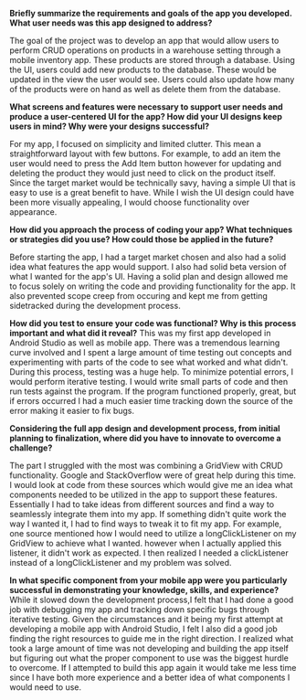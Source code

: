 **Briefly summarize the requirements and goals of the app you developed. What user needs was this app designed to address?**

The goal of the project was to develop an app that would allow users to perform CRUD operations on products in a warehouse setting through a mobile inventory app. These products are stored through a database. Using the UI, users could add new products to the database. These would be updated in the view the user would see. Users could also update how many of the products were on hand as well as delete them from the database.

**What screens and features were necessary to support user needs and produce a user-centered UI for the app? How did your UI designs keep users in mind? Why were your designs successful?**

For my app, I focused on simplicity and limited clutter. This mean a straightforward layout with few buttons. For example, to add an item the user would need to press the Add Item button however for updating and deleting the product they would just need to click on the product itself. Since the target market would be technically savy, having a simple UI that is easy to use is a great benefit to have. While I wish the UI design could have been more visually appealing, I would choose functionality over appearance. 

**How did you approach the process of coding your app? What techniques or strategies did you use? How could those be applied in the future?**

Before starting the app, I had a target market chosen and also had a solid idea what features the app would support. I also had solid beta version of what I wanted for the app's UI. Having a solid plan and design allowed me to focus solely on writing the code and providing functionality for the app. It also prevented scope creep from occuring and kept me from getting sidetracked during the development process.

**How did you test to ensure your code was functional? Why is this process important and what did it reveal?**
This was my first app developed in Android Studio as well as mobile app. There was a tremendous learning curve involved and I spent a large amount of time testing out concepts and experimenting with parts of the code to see what worked and what didn't. During this process, testing was a huge help. To minimize potential errors, I would perform iterative testing. I would write small parts of code and then run tests against the program. If the program functioned properly, great, but if errors occurred I had a much easier time tracking down the source of the error making it easier to fix bugs.

**Considering the full app design and development process, from initial planning to finalization, where did you have to innovate to overcome a challenge?**

The part I struggled with the most was combining a GridView with CRUD functionality. Google and StackOverflow were of great help during this time. I would look at code from these sources which would give me an idea what components needed to be utilized in the app to support these features. Essentially I had to take ideas from different sources and find a way to seamlessly integrate them into my app. If something didn't quite work the way I wanted it, I had to find ways to tweak it to fit my app. For example, one source mentioned how I would need to utilize a longClickListener on my GridView to achieve what I wanted. however when I actually applied this listener, it didn't work as expected. I then realized I needed a clickListener instead of a longClickListener and my problem was solved.

**In what specific component from your mobile app were you particularly successful in demonstrating your knowledge, skills, and experience?**
While it slowed down the development process,I felt that I had done a good job with debugging my app and tracking down specific bugs through iterative testing. Given the circumstances and it being my first attempt at developing a mobile app with Android Studio, I felt I also did a good job finding the right resources to guide me in the right direction. I realized what took a large amount of time was not developing and building the app itself but figuring out what the proper component to use was the biggest hurdle to overcome. If I attempted to build this app again it would take me less time since I have both more experience and a better idea of what components I would need to use.    
